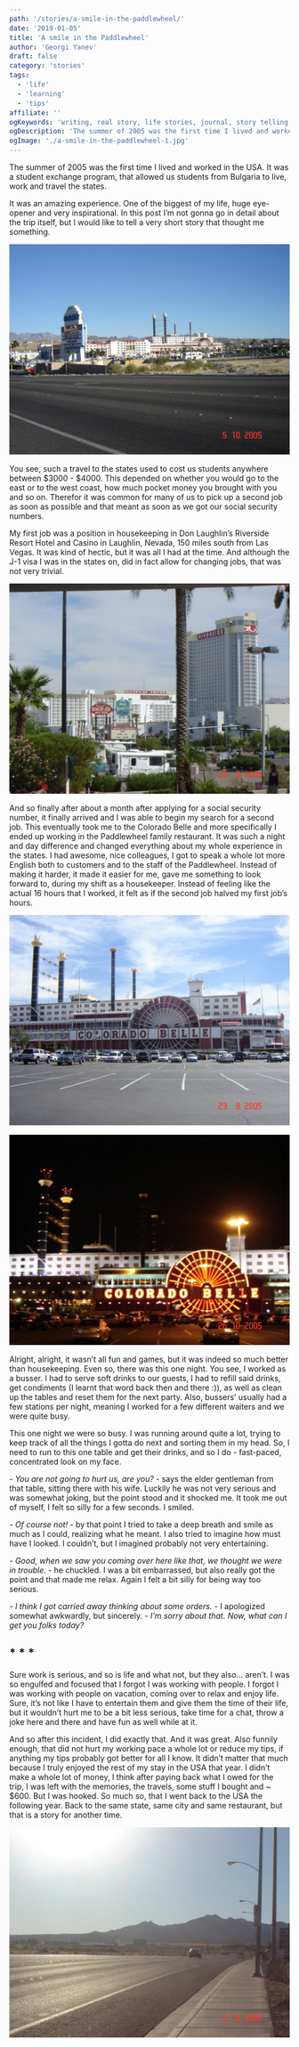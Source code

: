 ```yaml
---
path: '/stories/a-smile-in-the-paddlewheel/'
date: '2019-01-05'
title: 'A smile in the Paddlewheel'
author: 'Georgi Yanev'
draft: false
category: 'stories'
tags:
  - 'life'
  - 'learning'
  - 'tips'
affiliate: ''
ogKeywords: 'writing, real story, life stories, journal, story telling, storytelling, learning story, colorado belle, laughlin, nevada, usa, 2005, 2006, student exchange, work and travel, bulgaria, university students, travelling experience, customer service, busser, bus person, waiter, paddlewheel, restaurant'
ogDescription: 'The summer of 2005 was the first time I lived and worked in the USA. It was a student exchange program, that allowed us students from Bulgaria to live, work and travel the states. It was an amazing experience. One of the biggest of my life, huge eye-opener and very inspirational. In this post I’m not gonna go in detail about the trip itself, but I would like to tell a very short story that thought me something.'
ogImage: './a-smile-in-the-paddlewheel-1.jpg'
---
```


The summer of 2005 was the first time I lived and worked in the USA. It was a student exchange program, that allowed us students from Bulgaria to live, work and travel the states.

It was an amazing experience. One of the biggest of my life, huge eye-opener and very inspirational. In this post I’m not gonna go in detail about the trip itself, but I would like to tell a very short story that thought me something.

![Distant shot of Colorado Belle Hotel and Casino, Laughlin Nevada](a-smile-in-the-paddlewheel-1.jpg)

You see, such a travel to the states used to cost us students anywhere between $3000 - $4000. This depended on whether you would go to the east or to the west coast, how much pocket money you brought with you and so on. Therefor it was common for many of us to pick up a second job as soon as possible and that meant as soon as we got our social security numbers.

My first job was a position in housekeeping in Don Laughlin’s Riverside Resort Hotel and Casino in Laughlin, Nevada, 150 miles south from Las Vegas. It was kind of hectic, but it was all I had at the time. And although the J-1 visa I was in the states on, did in fact allow for changing jobs, that was not very trivial.

![Distant shot of Don Laughlin's Riverside Resort, Hotel and Casino](a-smile-in-the-paddlewheel-2.jpg)

And so finally after about a month after applying for a social security number, it finally arrived and I was able to begin my search for a second job. This eventually took me to the Colorado Belle and more specifically I ended up working in the Paddlewheel family restaurant. It was such a night and day difference and changed everything about my whole experience in the states. I had awesome, nice colleagues, I got to speak a whole lot more English both to customers and to the staff of the Paddlewheel. Instead of making it harder, it made it easier for me, gave me something to look forward to, during my shift as a housekeeper. Instead of feeling like the actual 16 hours that I worked, it felt as if the second job halved my first job’s hours.

![Close up day shot of the Colorado Belle in Laughlin, Nevada](a-smile-in-the-paddlewheel-3.jpg)

![Close up night shot of the Colorado Belle in Laughlin, Nevada](a-smile-in-the-paddlewheel-4.jpg)

Alright, alright, it wasn’t all fun and games, but it was indeed so much better than housekeeping. Even so, there was this one night. You see, I worked as a busser. I had to serve soft drinks to our guests, I had to refill said drinks, get condiments (I learnt that word back then and there :)), as well as clean up the tables and reset them for the next party. Also, bussers’ usually had a few stations per night, meaning I worked for a few different waiters and we were quite busy.

This one night we were so busy. I was running around quite a lot, trying to keep track of all the things I gotta do next and sorting them in my head. So, I need to run to this one table and get their drinks, and so I do - fast-paced, concentrated look on my face.

_- You are not going to hurt us, are you?_ - says the elder gentleman from that table, sitting there with his wife. Luckily he was not very serious and was somewhat joking, but the point stood and it shocked me. It took me out of myself, I felt so silly for a few seconds. I smiled.

_- Of course not!_ - by that point I tried to take a deep breath and smile as much as I could, realizing what he meant. I also tried to imagine how must have I looked. I couldn’t, but I imagined probably not very entertaining.

_- Good, when we saw you coming over here like that, we thought we were in trouble._ - he chuckled. I was a bit embarrassed, but also really got the point and that made me relax. Again I felt a bit silly for being way too serious.

_- I think I got carried away thinking about some orders._ - I apologized somewhat awkwardly, but sincerely. - _I’m sorry about that. Now, what can I get you folks today?_

## \* \* \*

Sure work is serious, and so is life and what not, but they also… aren’t. I was so engulfed and focused that I forgot I was working with people. I forgot I was working with people on vacation, coming over to relax and enjoy life. Sure, it’s not like I have to entertain them and give them the time of their life, but it wouldn’t hurt me to be a bit less serious, take time for a chat, throw a joke here and there and have fun as well while at it.

And so after this incident, I did exactly that. And it was great. Also funnily enough, that did not hurt my working pace a whole lot or reduce my tips, if anything my tips probably got better for all I know. It didn’t matter that much because I truly enjoyed the rest of my stay in the USA that year. I didn’t make a whole lot of money, I think after paying back what I owed for the trip, I was left with the memories, the travels, some stuff I bought and ~ \$600. But I was hooked. So much so, that I went back to the USA the following year. Back to the same state, same city and same restaurant, but that is a story for another time.

![A shot of mountines in the distance, from Laughlin, Nevada](a-smile-in-the-paddlewheel-5.jpg)

[0]: Linkslist
